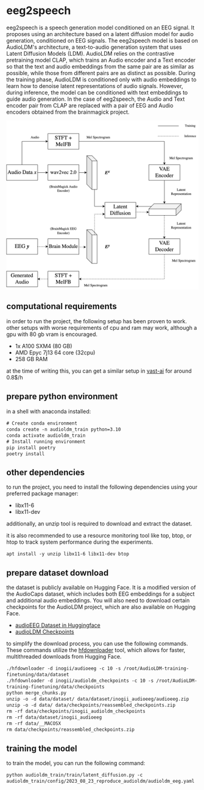 # eeg2speech

eeg2speech is a speech generation model conditioned on an EEG signal. It proposes using an architecture based on a latent diffusion model for audio generation, conditioned on EEG signals. The eeg2speech model is based on AudioLDM's architecture, a text-to-audio generation system that uses Latent Diffusion Models (LDM). AudioLDM relies on the contrastive pretraining model CLAP, which trains an Audio encoder and a Text encoder so that the text and audio embeddings from the same pair are as similar as possible, while those from different pairs are as distinct as possible. During the training phase, AudioLDM is conditioned only with audio embeddings to learn how to denoise latent representations of audio signals. However, during inference, the model can be conditioned with text embeddings to guide audio generation. In the case of eeg2speech, the Audio and Text encoder pair from CLAP are replaced with a pair of EEG and Audio encoders obtained from the brainmagick project.

<p align="center">
<img src="./imgs/architecture.png"
     alt="eeg2speech architecture."
     width="700px">
</p>  

## computational requirements
in order to run the project, the following setup has been proven to work. other setups with worse requirements of cpu and ram may work, although a gpu with 80 gb vram is encouraged. 
- 1x A100 SXM4 (80 GB)
- AMD Epyc 7j13 64 core (32cpu)
- 258 GB RAM

at the time of writing this, you can get a similar setup in [vast-ai](https://cloud.vast.ai/?ref_id=144332) for around 0.8$/h

## prepare python environment
in a shell with anaconda installed:
```shell 
# Create conda environment
conda create -n audioldm_train python=3.10
conda activate audioldm_train
# Install running environment
pip install poetry
poetry install
```

## other dependencies

to run the project, you need to install the following dependencies using your preferred package manager:
- libx11-6
- libx11-dev

additionally, an unzip tool is required to download and extract the dataset.

it is also recommended to use a resource monitoring tool like top, btop, or htop to track system performance during the experiments.

```shell
apt install -y unzip libx11-6 libx11-dev btop
```

## prepare dataset download

the dataset is publicly available on Hugging Face. It is a modified version of the AudioCaps dataset, which includes both EEG embeddings for a subject and additional audio embeddings. You will also need to download certain checkpoints for the AudioLDM project, which are also available on Hugging Face.
- [audioEEG Dataset in Huggingface](https://huggingface.co/datasets/inogii/audioeeg)
- [audioLDM Checkpoints](https://huggingface.co/datasets/inogii/audioldm_checkpoints)

to simplify the download process, you can use the following commands. These commands utilize the [hfdownloader](https://github.com/bodaay/HuggingFaceModelDownloader) tool, which allows for faster, multithreaded downloads from Hugging Face.

```shell
./hfdownloader -d inogii/audioeeg -c 10 -s /root/AudioLDM-training-finetuning/data/dataset
./hfdownloader -d inogii/audioldm_checkpoints -c 10 -s /root/AudioLDM-training-finetuning/data/checkpoints
python merge_chunks.py
unzip -o -d data/dataset/ data/dataset/inogii_audioeeg/audioeeg.zip
unzip -o -d data/ data/checkpoints/reassembled_checkpoints.zip
rm -rf data/checkpoints/inogii_audioldm_checkpoints
rm -rf data/dataset/inogii_audioeeg
rm -rf data/__MACOSX
rm data/checkpoints/reassembled_checkpoints.zip
```

## training the model

to train the model, you can run the following command:

```shell
python audioldm_train/train/latent_diffusion.py -c audioldm_train/config/2023_08_23_reproduce_audioldm/audioldm_eeg.yaml
```